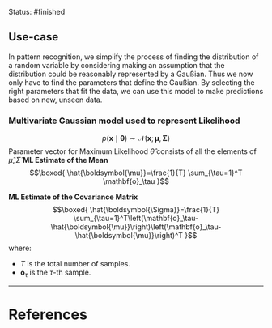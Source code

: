 Status: #finished
## Use-case
In pattern recognition, we simplify the process of finding the distribution of a random variable by considering making an assumption that the distribution could be reasonably represented by a Gaußian. Thus we now only have to find the parameters that define the Gaußian. By selecting the right parameters that fit the data, we can use this model to make predictions based on new, unseen data. 
### Multivariate Gaussian model used to represent **Likelihood**
$$p (\mathbf{x} \mid \boldsymbol{\theta}) \sim \mathcal{N}(\mathbf{x} ; \boldsymbol{\mu}, \boldsymbol{\Sigma})$$
Parameter vector for Maximum Likelihood $\hat \theta$ consists of all the elements of $\hat \mu,\hat \Sigma$
**ML Estimate of the Mean**
$$\boxed{
\hat{\boldsymbol{\mu}}=\frac{1}{T} \sum_{\tau=1}^T \mathbf{o}_\tau
}$$

**ML Estimate of the Covariance Matrix**
$$\boxed{
\hat{\boldsymbol{\Sigma}}=\frac{1}{T} \sum_{\tau=1}^T\left(\mathbf{o}_\tau-\hat{\boldsymbol{\mu}}\right)\left(\mathbf{o}_\tau-\hat{\boldsymbol{\mu}}\right)^T
}$$
where:
- $T$ is the total number of samples.
- $\mathbf{o}_\tau$ is the $\tau$-th sample.



---
# References
